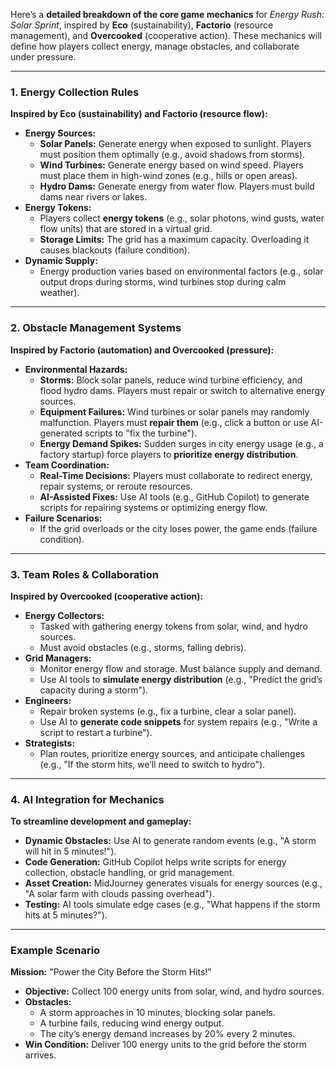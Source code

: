 
Here’s a **detailed breakdown of the core game mechanics** for *Energy Rush: Solar Sprint*, inspired by **Eco** (sustainability), **Factorio** (resource management), and **Overcooked** (cooperative action). These mechanics will define how players collect energy, manage obstacles, and collaborate under pressure.  

---

### **1. Energy Collection Rules**  
**Inspired by Eco (sustainability) and Factorio (resource flow):**  
- **Energy Sources:**  
  - **Solar Panels:** Generate energy when exposed to sunlight. Players must position them optimally (e.g., avoid shadows from storms).  
  - **Wind Turbines:** Generate energy based on wind speed. Players must place them in high-wind zones (e.g., hills or open areas).  
  - **Hydro Dams:** Generate energy from water flow. Players must build dams near rivers or lakes.  
- **Energy Tokens:**  
  - Players collect **energy tokens** (e.g., solar photons, wind gusts, water flow units) that are stored in a virtual grid.  
  - **Storage Limits:** The grid has a maximum capacity. Overloading it causes blackouts (failure condition).  
- **Dynamic Supply:**  
  - Energy production varies based on environmental factors (e.g., solar output drops during storms, wind turbines stop during calm weather).  

---

### **2. Obstacle Management Systems**  
**Inspired by Factorio (automation) and Overcooked (pressure):**  
- **Environmental Hazards:**  
  - **Storms:** Block solar panels, reduce wind turbine efficiency, and flood hydro dams. Players must repair or switch to alternative energy sources.  
  - **Equipment Failures:** Wind turbines or solar panels may randomly malfunction. Players must **repair them** (e.g., click a button or use AI-generated scripts to "fix the turbine").  
  - **Energy Demand Spikes:** Sudden surges in city energy usage (e.g., a factory startup) force players to **prioritize energy distribution**.  
- **Team Coordination:**  
  - **Real-Time Decisions:** Players must collaborate to redirect energy, repair systems, or reroute resources.  
  - **AI-Assisted Fixes:** Use AI tools (e.g., GitHub Copilot) to generate scripts for repairing systems or optimizing energy flow.  
- **Failure Scenarios:**  
  - If the grid overloads or the city loses power, the game ends (failure condition).  

---

### **3. Team Roles & Collaboration**  
**Inspired by Overcooked (cooperative action):**  
- **Energy Collectors:**  
  - Tasked with gathering energy tokens from solar, wind, and hydro sources.  
  - Must avoid obstacles (e.g., storms, falling debris).  
- **Grid Managers:**  
  - Monitor energy flow and storage. Must balance supply and demand.  
  - Use AI tools to **simulate energy distribution** (e.g., "Predict the grid’s capacity during a storm").  
- **Engineers:**  
  - Repair broken systems (e.g., fix a turbine, clear a solar panel).  
  - Use AI to **generate code snippets** for system repairs (e.g., "Write a script to restart a turbine").  
- **Strategists:**  
  - Plan routes, prioritize energy sources, and anticipate challenges (e.g., "If the storm hits, we’ll need to switch to hydro").  

---

### **4. AI Integration for Mechanics**  
**To streamline development and gameplay:**  
- **Dynamic Obstacles:** Use AI to generate random events (e.g., "A storm will hit in 5 minutes!").  
- **Code Generation:** GitHub Copilot helps write scripts for energy collection, obstacle handling, or grid management.  
- **Asset Creation:** MidJourney generates visuals for energy sources (e.g., "A solar farm with clouds passing overhead").  
- **Testing:** AI tools simulate edge cases (e.g., "What happens if the storm hits at 5 minutes?").  

---

### **Example Scenario**  
**Mission:** "Power the City Before the Storm Hits!"  
- **Objective:** Collect 100 energy units from solar, wind, and hydro sources.  
- **Obstacles:**  
  - A storm approaches in 10 minutes, blocking solar panels.  
  - A turbine fails, reducing wind energy output.  
  - The city’s energy demand increases by 20% every 2 minutes.  
- **Win Condition:** Deliver 100 energy units to the grid before the storm arrives.  
